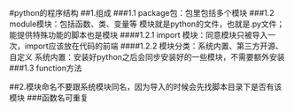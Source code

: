 #python的程序结构
##1.组成
###1.1 package包：包里包括多个模块
###1.2 module模块：包括函数、类、变量等
模块就是python的文件，也就是.py文件；
能提供特殊功能的脚本也是模块
####1.2.1 import 模块：同意模块只被导入一次，import应该放在代码的前端
####1.2.2 模块分类：系统内置、第三方开源、自定义
系统内置：安装好python之后会同步安装好的一些模块，不需要额外安装
###1.3 function方法

##2.模块命名不要跟系统模块同名，因为导入的时候会先找脚本目录下是否有该模块
###函数名可重复